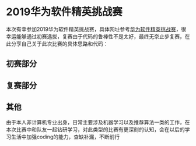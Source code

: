 # 2019华为软件精英挑战赛
本次有幸参加2019华为软件精英挑战赛，具体网址参考[华为软件精英挑战赛](https://codecraft.huawei.com/)，很幸运能够通过初赛选拔，复赛由于代码的鲁棒性不是太好，最终无奈止步复赛，在此分享自己关于此次比赛的具体思路和代码：
## 初赛部分

## 复赛部分

## 其他
由于本人非计算机专业出身，日常主要涉及机器学习以及推荐算法一类的工作，在本次比赛中和队友一起钻研学习，对此类型的比赛有更深刻的认知，会在以后的学习生活中加强coding的能力，查缺补漏，不断前行
